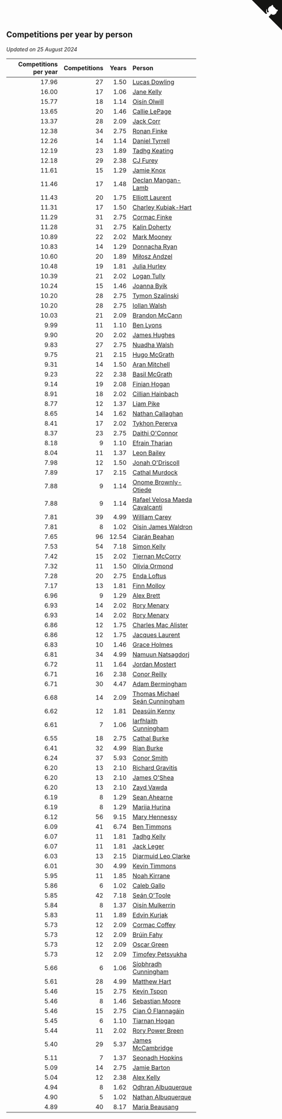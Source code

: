 ## Competitions per year by person

*Updated on 25 August 2024*

| Competitions per year | Competitions | Years | Person |
| ---: | ---: | ---: | :--- |
| 17.96 | 27 | 1.50 | [Lucas Dowling](https://www.worldcubeassociation.org/persons/2023DOWL01) |
| 16.00 | 17 | 1.06 | [Jane Kelly](https://www.worldcubeassociation.org/persons/2023KELL23) |
| 15.77 | 18 | 1.14 | [Oisín Olwill](https://www.worldcubeassociation.org/persons/2023OLWI01) |
| 13.65 | 20 | 1.46 | [Callie LePage](https://www.worldcubeassociation.org/persons/2023LEPA01) |
| 13.37 | 28 | 2.09 | [Jack Corr](https://www.worldcubeassociation.org/persons/2022CORR06) |
| 12.38 | 34 | 2.75 | [Ronan Finke](https://www.worldcubeassociation.org/persons/2021FINK02) |
| 12.26 | 14 | 1.14 | [Daniel Tyrrell](https://www.worldcubeassociation.org/persons/2023TYRR01) |
| 12.19 | 23 | 1.89 | [Tadhg Keating](https://www.worldcubeassociation.org/persons/2022KEAT02) |
| 12.18 | 29 | 2.38 | [CJ Furey](https://www.worldcubeassociation.org/persons/2022FURE01) |
| 11.61 | 15 | 1.29 | [Jamie Knox](https://www.worldcubeassociation.org/persons/2023KNOX02) |
| 11.46 | 17 | 1.48 | [Declan Mangan-Lamb](https://www.worldcubeassociation.org/persons/2023MANG02) |
| 11.43 | 20 | 1.75 | [Elliott Laurent](https://www.worldcubeassociation.org/persons/2022LAUR09) |
| 11.31 | 17 | 1.50 | [Charley Kubiak-Hart](https://www.worldcubeassociation.org/persons/2023KUBI01) |
| 11.29 | 31 | 2.75 | [Cormac Finke](https://www.worldcubeassociation.org/persons/2021FINK01) |
| 11.28 | 31 | 2.75 | [Kalin Doherty](https://www.worldcubeassociation.org/persons/2021DOHE02) |
| 10.89 | 22 | 2.02 | [Mark Mooney](https://www.worldcubeassociation.org/persons/2022MOON08) |
| 10.83 | 14 | 1.29 | [Donnacha Ryan](https://www.worldcubeassociation.org/persons/2023RYAN04) |
| 10.60 | 20 | 1.89 | [Miłosz Andzel](https://www.worldcubeassociation.org/persons/2022ANDZ01) |
| 10.48 | 19 | 1.81 | [Julia Hurley](https://www.worldcubeassociation.org/persons/2022HURL02) |
| 10.39 | 21 | 2.02 | [Logan Tully](https://www.worldcubeassociation.org/persons/2022TULL02) |
| 10.24 | 15 | 1.46 | [Joanna Byik](https://www.worldcubeassociation.org/persons/2023BYIK01) |
| 10.20 | 28 | 2.75 | [Tymon Szalinski](https://www.worldcubeassociation.org/persons/2021SZAL01) |
| 10.20 | 28 | 2.75 | [Iollan Walsh](https://www.worldcubeassociation.org/persons/2021WALS03) |
| 10.03 | 21 | 2.09 | [Brandon McCann](https://www.worldcubeassociation.org/persons/2022MCCA04) |
| 9.99 | 11 | 1.10 | [Ben Lyons](https://www.worldcubeassociation.org/persons/2023LYON02) |
| 9.90 | 20 | 2.02 | [James Hughes](https://www.worldcubeassociation.org/persons/2022HUGH08) |
| 9.83 | 27 | 2.75 | [Nuadha Walsh](https://www.worldcubeassociation.org/persons/2021WALS04) |
| 9.75 | 21 | 2.15 | [Hugo McGrath](https://www.worldcubeassociation.org/persons/2022MCGR02) |
| 9.31 | 14 | 1.50 | [Aran Mitchell](https://www.worldcubeassociation.org/persons/2023MITC04) |
| 9.23 | 22 | 2.38 | [Basil McGrath](https://www.worldcubeassociation.org/persons/2022MCGR01) |
| 9.14 | 19 | 2.08 | [Finian Hogan](https://www.worldcubeassociation.org/persons/2022HOGA01) |
| 8.91 | 18 | 2.02 | [Cillian Hainbach](https://www.worldcubeassociation.org/persons/2022HAIN04) |
| 8.77 | 12 | 1.37 | [Liam Pike](https://www.worldcubeassociation.org/persons/2023PIKE03) |
| 8.65 | 14 | 1.62 | [Nathan Callaghan](https://www.worldcubeassociation.org/persons/2023CALL01) |
| 8.41 | 17 | 2.02 | [Tykhon Pererva](https://www.worldcubeassociation.org/persons/2022PERE32) |
| 8.37 | 23 | 2.75 | [Daithi O'Connor](https://www.worldcubeassociation.org/persons/2021OCON01) |
| 8.18 | 9 | 1.10 | [Efrain Tharian](https://www.worldcubeassociation.org/persons/2023THAR03) |
| 8.04 | 11 | 1.37 | [Leon Bailey](https://www.worldcubeassociation.org/persons/2023BAIL04) |
| 7.98 | 12 | 1.50 | [Jonah O'Driscoll](https://www.worldcubeassociation.org/persons/2023ODRI01) |
| 7.89 | 17 | 2.15 | [Cathal Murdock](https://www.worldcubeassociation.org/persons/2022MURD01) |
| 7.88 | 9 | 1.14 | [Onome Brownly-Otiede](https://www.worldcubeassociation.org/persons/2023BROW36) |
| 7.88 | 9 | 1.14 | [Rafael Velosa Maeda Cavalcanti](https://www.worldcubeassociation.org/persons/2023CAVA03) |
| 7.81 | 39 | 4.99 | [William Carey](https://www.worldcubeassociation.org/persons/2019CARE02) |
| 7.81 | 8 | 1.02 | [Oisin James Waldron](https://www.worldcubeassociation.org/persons/2023WALD04) |
| 7.65 | 96 | 12.54 | [Ciarán Beahan](https://www.worldcubeassociation.org/persons/2012BEAH01) |
| 7.53 | 54 | 7.18 | [Simon Kelly](https://www.worldcubeassociation.org/persons/2017KELL08) |
| 7.42 | 15 | 2.02 | [Tiernan McCorry](https://www.worldcubeassociation.org/persons/2022MCCO09) |
| 7.32 | 11 | 1.50 | [Olivia Ormond](https://www.worldcubeassociation.org/persons/2023ORMO02) |
| 7.28 | 20 | 2.75 | [Enda Loftus](https://www.worldcubeassociation.org/persons/2021LOFT01) |
| 7.17 | 13 | 1.81 | [Finn Molloy](https://www.worldcubeassociation.org/persons/2022MOLL03) |
| 6.96 | 9 | 1.29 | [Alex Brett](https://www.worldcubeassociation.org/persons/2023BRET04) |
| 6.93 | 14 | 2.02 | [Rory Menary](https://www.worldcubeassociation.org/persons/2022MENA01) |
| 6.93 | 14 | 2.02 | [Rory Menary](https://www.worldcubeassociation.org/persons/2022MENA01) |
| 6.86 | 12 | 1.75 | [Charles Mac Alister](https://www.worldcubeassociation.org/persons/2022ALIS02) |
| 6.86 | 12 | 1.75 | [Jacques Laurent](https://www.worldcubeassociation.org/persons/2022LAUR10) |
| 6.83 | 10 | 1.46 | [Grace Holmes](https://www.worldcubeassociation.org/persons/2023HOLM04) |
| 6.81 | 34 | 4.99 | [Namuun Natsagdorj](https://www.worldcubeassociation.org/persons/2019NATS02) |
| 6.72 | 11 | 1.64 | [Jordan Mostert](https://www.worldcubeassociation.org/persons/2023MOST01) |
| 6.71 | 16 | 2.38 | [Conor Reilly](https://www.worldcubeassociation.org/persons/2022REIL01) |
| 6.71 | 30 | 4.47 | [Adam Bermingham](https://www.worldcubeassociation.org/persons/2020BERM02) |
| 6.68 | 14 | 2.09 | [Thomas Michael Seán Cunningham](https://www.worldcubeassociation.org/persons/2022CUNN04) |
| 6.62 | 12 | 1.81 | [Deasúin Kenny](https://www.worldcubeassociation.org/persons/2022KENN12) |
| 6.61 | 7 | 1.06 | [Iarfhlaith Cunningham](https://www.worldcubeassociation.org/persons/2023CUNN03) |
| 6.55 | 18 | 2.75 | [Cathal Burke](https://www.worldcubeassociation.org/persons/2021BURK03) |
| 6.41 | 32 | 4.99 | [Rían Burke](https://www.worldcubeassociation.org/persons/2019BURK05) |
| 6.24 | 37 | 5.93 | [Conor Smith](https://www.worldcubeassociation.org/persons/2018SMIT37) |
| 6.20 | 13 | 2.10 | [Richard Gravitis](https://www.worldcubeassociation.org/persons/2022GRAV01) |
| 6.20 | 13 | 2.10 | [James O'Shea](https://www.worldcubeassociation.org/persons/2022OSHE01) |
| 6.20 | 13 | 2.10 | [Zayd Vawda](https://www.worldcubeassociation.org/persons/2022VAWD01) |
| 6.19 | 8 | 1.29 | [Sean Ahearne](https://www.worldcubeassociation.org/persons/2023AHEA01) |
| 6.19 | 8 | 1.29 | [Mariia Hurina](https://www.worldcubeassociation.org/persons/2023HURI01) |
| 6.12 | 56 | 9.15 | [Mary Hennessy](https://www.worldcubeassociation.org/persons/2015HENN02) |
| 6.09 | 41 | 6.74 | [Ben Timmons](https://www.worldcubeassociation.org/persons/2017TIMM01) |
| 6.07 | 11 | 1.81 | [Tadhg Kelly](https://www.worldcubeassociation.org/persons/2022KELL21) |
| 6.07 | 11 | 1.81 | [Jack Leger](https://www.worldcubeassociation.org/persons/2022LEGE01) |
| 6.03 | 13 | 2.15 | [Diarmuid Leo Clarke](https://www.worldcubeassociation.org/persons/2022CLAR14) |
| 6.01 | 30 | 4.99 | [Kevin Timmons](https://www.worldcubeassociation.org/persons/2019TIMM01) |
| 5.95 | 11 | 1.85 | [Noah Kirrane](https://www.worldcubeassociation.org/persons/2022KIRR02) |
| 5.86 | 6 | 1.02 | [Caleb Gallo](https://www.worldcubeassociation.org/persons/2023GALL25) |
| 5.85 | 42 | 7.18 | [Seán O'Toole](https://www.worldcubeassociation.org/persons/2017OTOO03) |
| 5.84 | 8 | 1.37 | [Oisín Mulkerrin](https://www.worldcubeassociation.org/persons/2023MULK01) |
| 5.83 | 11 | 1.89 | [Edvin Kurjak](https://www.worldcubeassociation.org/persons/2022KURJ01) |
| 5.73 | 12 | 2.09 | [Cormac Coffey](https://www.worldcubeassociation.org/persons/2022COFF01) |
| 5.73 | 12 | 2.09 | [Brúin Fahy](https://www.worldcubeassociation.org/persons/2022FAHY01) |
| 5.73 | 12 | 2.09 | [Oscar Green](https://www.worldcubeassociation.org/persons/2022GREE14) |
| 5.73 | 12 | 2.09 | [Timofey Petsyukha](https://www.worldcubeassociation.org/persons/2022PETS02) |
| 5.66 | 6 | 1.06 | [Síobhradh Cunningham](https://www.worldcubeassociation.org/persons/2023CUNN04) |
| 5.61 | 28 | 4.99 | [Matthew Hart](https://www.worldcubeassociation.org/persons/2019HART11) |
| 5.46 | 15 | 2.75 | [Kevin Tspon](https://www.worldcubeassociation.org/persons/2021TSPO01) |
| 5.46 | 8 | 1.46 | [Sebastian Moore](https://www.worldcubeassociation.org/persons/2023MOOR03) |
| 5.46 | 15 | 2.75 | [Cian Ó Flannagáin](https://www.worldcubeassociation.org/persons/2021OFLA01) |
| 5.45 | 6 | 1.10 | [Tiarnan Hogan](https://www.worldcubeassociation.org/persons/2023HOGA04) |
| 5.44 | 11 | 2.02 | [Rory Power Breen](https://www.worldcubeassociation.org/persons/2022BREE02) |
| 5.40 | 29 | 5.37 | [James McCambridge](https://www.worldcubeassociation.org/persons/2019MCCA09) |
| 5.11 | 7 | 1.37 | [Seonadh Hopkins](https://www.worldcubeassociation.org/persons/2023HOPK01) |
| 5.09 | 14 | 2.75 | [Jamie Barton](https://www.worldcubeassociation.org/persons/2021BART03) |
| 5.04 | 12 | 2.38 | [Alex Kelly](https://www.worldcubeassociation.org/persons/2022KELL03) |
| 4.94 | 8 | 1.62 | [Odhran Albuquerque](https://www.worldcubeassociation.org/persons/2023ALBU01) |
| 4.90 | 5 | 1.02 | [Nathan Albuquerque](https://www.worldcubeassociation.org/persons/2023ALBU04) |
| 4.89 | 40 | 8.17 | [Maria Beausang](https://www.worldcubeassociation.org/persons/2016BEAU03) |


<a href="https://github.com/simonkellly/wca_statistics_ireland" class="github-corner" aria-label="View source on Github"><svg width="80" height="80" viewBox="0 0 250 250" style="fill:#151513; color:#fff; position: absolute; top: 0; border: 0; right: 0;" aria-hidden="true"><path d="M0,0 L115,115 L130,115 L142,142 L250,250 L250,0 Z"></path><path d="M128.3,109.0 C113.8,99.7 119.0,89.6 119.0,89.6 C122.0,82.7 120.5,78.6 120.5,78.6 C119.2,72.0 123.4,76.3 123.4,76.3 C127.3,80.9 125.5,87.3 125.5,87.3 C122.9,97.6 130.6,101.9 134.4,103.2" fill="currentColor" style="transform-origin: 130px 106px;" class="octo-arm"></path><path d="M115.0,115.0 C114.9,115.1 118.7,116.5 119.8,115.4 L133.7,101.6 C136.9,99.2 139.9,98.4 142.2,98.6 C133.8,88.0 127.5,74.4 143.8,58.0 C148.5,53.4 154.0,51.2 159.7,51.0 C160.3,49.4 163.2,43.6 171.4,40.1 C171.4,40.1 176.1,42.5 178.8,56.2 C183.1,58.6 187.2,61.8 190.9,65.4 C194.5,69.0 197.7,73.2 200.1,77.6 C213.8,80.2 216.3,84.9 216.3,84.9 C212.7,93.1 206.9,96.0 205.4,96.6 C205.1,102.4 203.0,107.8 198.3,112.5 C181.9,128.9 168.3,122.5 157.7,114.1 C157.9,116.9 156.7,120.9 152.7,124.9 L141.0,136.5 C139.8,137.7 141.6,141.9 141.8,141.8 Z" fill="currentColor" class="octo-body"></path></svg></a><style>.github-corner:hover .octo-arm{animation:octocat-wave 560ms ease-in-out}@keyframes octocat-wave{0%,100%{transform:rotate(0)}20%,60%{transform:rotate(-25deg)}40%,80%{transform:rotate(10deg)}}@media (max-width:500px){.github-corner:hover .octo-arm{animation:none}.github-corner .octo-arm{animation:octocat-wave 560ms ease-in-out}}</style>
